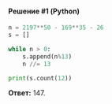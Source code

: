 #### Решение #1 (Python)
```python
n = 2197**50 - 169**35 - 26
s = []

while n > 0:
	s.append(n%13)
	n //= 13

print(s.count(12))
```
**Ответ:** 147.
